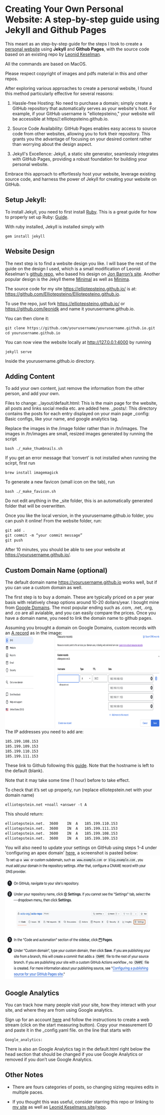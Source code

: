 # Creating Your Own Personal Website: A step-by-step guide using Jekyll and Github Pages

This meant as an step-by-step guide for the steps I took to create a [personal website](https://elliotepsteino.github.io/) using **Jekyll** and **Github Pages**, with the source code based on an existing repo by [Leonid Keselman](https://github.com/leonidk). 

All the commands are based on MacOS. 

Please respect copyright of images and pdfs material in this and other repos. 

After exploring various approaches to create a personal website, I found this method particularly effective for several reasons:

1. Hassle-free Hosting: No need to purchase a domain; simply create a GitHub repository that automatically serves as your website's host. For example, if your GitHub username is "elliotepsteino," your website will be accessible at https//:elliotepsteino.github.io.

2. Source Code Availability: GitHub Pages enables easy access to source code from other websites, allowing you to fork their repository. This grants you the advantage of focusing on your desired content rather than worrying about the design aspect.

3. Jekyll's Excellence: Jekyll, a static site generator, seamlessly integrates with GitHub Pages, providing a robust foundation for building your personal website.

Embrace this approach to effortlessly host your website, leverage existing source code, and harness the power of Jekyll for creating your website on GitHub.

## Setup Jekyll:

To install Jekyll, you need to first install [Ruby](https://www.ruby-lang.org/en/). This is a great guide for how to properly set up Ruby: [Guide](https://www.moncefbelyamani.com/how-to-install-xcode-homebrew-git-rvm-ruby-on-mac/). 

With ruby installed, Jekyll is installed simply with 
```
gem install jekyll
```

## Website Design
The next step is to find a website design you like. I will base the rest of the guide on the design I used, which is a small modification of Leonid Keselman's [github repo](https://github.com/leonidk), who based his design on [Jon Barron’s site](https://jonbarron.info/). Another popular design is the Jekyll theme [Minimal](https://github.com/pages-themes/minimal) as well as [Minima](https://github.com/jekyll/minima).

The source code for my site https://elliotepsteino.github.io/ is at: https://github.com/Elliotepsteino/Elliotepsteino.github.io. 

To use the repo, just fork https://elliotepsteino.github.io/ or https://github.com/leonidk and name it yourusername.github.io.

You can then clone it:

```
git clone https://github.com/yourusername/yourusername.github.io.git
cd yourusername.github.io
```

You can now view the website locally at http://127.0.0.1:4000 by running
```
jekyll serve
```
Inside the yourusername.github.io directory.
## Adding Content
To add your own content, just remove the information from the other person, and add your own. 

Files to change:
_layout/default.html: This is the main page for the website, all posts and links social media etc. are added here. 
_posts/: This directory contains the posts for each entry displayed on your main page
_config: Basic configs, like your name, and google analytics tag. 

Replace the images in the /image folder rather than in /tn/images. The images in /tn/images are small, resized images generated by running the script 
```
bash ./_make_thumbnails.sh
``` 
If you get an error message that ‘convert’ is not installed when running the scirpt, first run
``` 
brew install imagemagick
```
To generate a new favicon (small icon on the tab), run  
```
bash ./_make_favicon.sh
```
Do not edit anything in the _site folder, this is an automatically generated folder that will be overwritten. 


Once you like the local version, in the yourusername.github.io folder, you can push it online!
From the website folder, run:
```
git add .
git commit -m “your commit message”
git push 
```
After 10 minutes, you should be able to see your website at https://yourusername.github.io/. 

## Custom Domain Name (optional)
The default domain name https://yourusername.github.io works well, but if you can use a custom domain as well. 

The first step is to buy a domain. These are typically priced on a per year basis with relatively cheap options around 10-20 dollars/year. I bought mine from [Google Domains](https://domains.google/?gad=1&gclid=CjwKCAjwvdajBhBEEiwAeMh1UybQjqc7ROEFr9-rBohft0iffeL_c-aUsVeQyllVBI_I1FLu2Z3WsRoCk8oQAvD_BwE&gclsrc=aw.ds). 
The most popular ending such as .com, .net, .org, and .co are all avialable, and you can easily compare the prices.
Once you have a domain name, you need to link the domain name to github pages.

Assuming you brought a domain on Google Domains, custom records with an [A record](https://en.wikipedia.org/wiki/List_of_DNS_record_types) as in the image: 
<img src="./images/domain.png" alt="Custom record" width="900" height="300"> <br>
The IP addresses you need to add are:

```
185.199.108.153
185.199.109.153
185.199.110.153
185.199.111.153
```

These link to Github following this [guide](https://docs.github.com/en/pages/configuring-a-custom-domain-for-your-github-pages-site/managing-a-custom-domain-for-your-github-pages-site). Note that the hostname is left to the default (blank). 

Note that it may take some time (1 hour) before to take effect.

To check that it’s set up properly, run (replace elliotepstein.net with your domain name)

```
elliotepstein.net +noall +answer -t A
```

This should return:
```
elliotepstein.net.	3600	IN	A	185.199.110.153
elliotepstein.net.	3600	IN	A	185.199.111.153
elliotepstein.net.	3600	IN	A	185.199.108.153
elliotepstein.net.	3600	IN	A	185.199.109.153
```
 

You will also need to update your settings on GitHub using steps 1-4 under 'configuring an apex domain' [here](https://docs.github.com/en/pages/configuring-a-custom-domain-for-your-github-pages-site/managing-a-custom-domain-for-your-github-pages-site), a screenshot is pasted below: 
<img src="./images/pages.png" alt="GitHub Pages" width="600" height="400">




## Google Analytics
You can track how many people visit your site, how they interact with your site, and where they are from using Google analytics. 

Sign up for an account [here](https://analytics.withgoogle.com/) and follow the instructions to create a web stream (click on the start measuring button). Copy your measurement ID and paste it in the _config.yaml file. 
on the line that starts with 
```
Google_analytics:
```
There is also an Google Analytics tag in the default.html right below the head section that should be changed if you use Google Analytics or removed if you don’t use Google Analytics.


## Other Notes
* There are fours categories of posts, so changing sizing requires edits in multiple paces.

* If you thought this was useful, consider starring this repo or linking to [my site](https://elliotepsteino.github.io/) as well as [Leonid Keselmans site](https://leonidk.com/)/[repo](https://github.com/leonidk).
